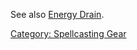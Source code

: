 See also [Energy Drain](Energy_Drain.md "wikilink").

[Category: Spellcasting Gear](Category:_Spellcasting_Gear "wikilink")

